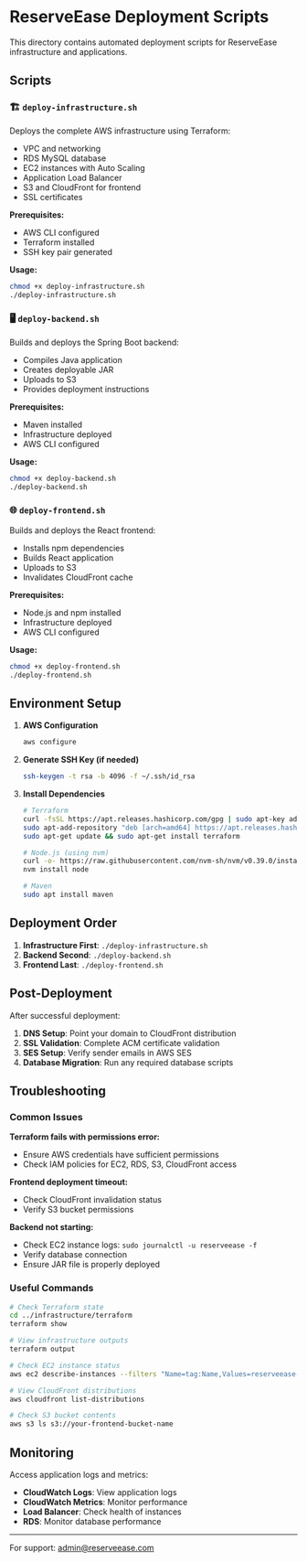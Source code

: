 # ReserveEase Deployment Scripts

This directory contains automated deployment scripts for ReserveEase infrastructure and applications.

## Scripts

### 🏗️ `deploy-infrastructure.sh`
Deploys the complete AWS infrastructure using Terraform:
- VPC and networking
- RDS MySQL database
- EC2 instances with Auto Scaling
- Application Load Balancer
- S3 and CloudFront for frontend
- SSL certificates

**Prerequisites:**
- AWS CLI configured
- Terraform installed
- SSH key pair generated

**Usage:**
```bash
chmod +x deploy-infrastructure.sh
./deploy-infrastructure.sh
```

### 🖥️ `deploy-backend.sh`
Builds and deploys the Spring Boot backend:
- Compiles Java application
- Creates deployable JAR
- Uploads to S3
- Provides deployment instructions

**Prerequisites:**
- Maven installed
- Infrastructure deployed
- AWS CLI configured

**Usage:**
```bash
chmod +x deploy-backend.sh
./deploy-backend.sh
```

### 🌐 `deploy-frontend.sh`
Builds and deploys the React frontend:
- Installs npm dependencies
- Builds React application
- Uploads to S3
- Invalidates CloudFront cache

**Prerequisites:**
- Node.js and npm installed
- Infrastructure deployed
- AWS CLI configured

**Usage:**
```bash
chmod +x deploy-frontend.sh
./deploy-frontend.sh
```

## Environment Setup

1. **AWS Configuration**
   ```bash
   aws configure
   ```

2. **Generate SSH Key (if needed)**
   ```bash
   ssh-keygen -t rsa -b 4096 -f ~/.ssh/id_rsa
   ```

3. **Install Dependencies**
   ```bash
   # Terraform
   curl -fsSL https://apt.releases.hashicorp.com/gpg | sudo apt-key add -
   sudo apt-add-repository "deb [arch=amd64] https://apt.releases.hashicorp.com $(lsb_release -cs) main"
   sudo apt-get update && sudo apt-get install terraform

   # Node.js (using nvm)
   curl -o- https://raw.githubusercontent.com/nvm-sh/nvm/v0.39.0/install.sh | bash
   nvm install node

   # Maven
   sudo apt install maven
   ```

## Deployment Order

1. **Infrastructure First**: `./deploy-infrastructure.sh`
2. **Backend Second**: `./deploy-backend.sh`
3. **Frontend Last**: `./deploy-frontend.sh`

## Post-Deployment

After successful deployment:

1. **DNS Setup**: Point your domain to CloudFront distribution
2. **SSL Validation**: Complete ACM certificate validation
3. **SES Setup**: Verify sender emails in AWS SES
4. **Database Migration**: Run any required database scripts

## Troubleshooting

### Common Issues

**Terraform fails with permissions error:**
- Ensure AWS credentials have sufficient permissions
- Check IAM policies for EC2, RDS, S3, CloudFront access

**Frontend deployment timeout:**
- Check CloudFront invalidation status
- Verify S3 bucket permissions

**Backend not starting:**
- Check EC2 instance logs: `sudo journalctl -u reserveease -f`
- Verify database connection
- Ensure JAR file is properly deployed

### Useful Commands

```bash
# Check Terraform state
cd ../infrastructure/terraform
terraform show

# View infrastructure outputs
terraform output

# Check EC2 instance status
aws ec2 describe-instances --filters "Name=tag:Name,Values=reserveease-*"

# View CloudFront distributions
aws cloudfront list-distributions

# Check S3 bucket contents
aws s3 ls s3://your-frontend-bucket-name
```

## Monitoring

Access application logs and metrics:

- **CloudWatch Logs**: View application logs
- **CloudWatch Metrics**: Monitor performance
- **Load Balancer**: Check health of instances
- **RDS**: Monitor database performance

---

For support: admin@reserveease.com
